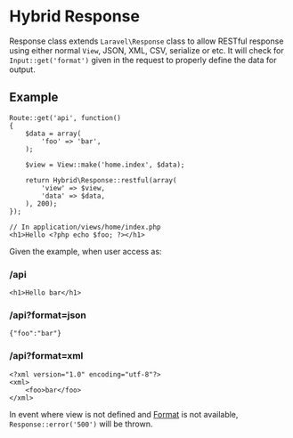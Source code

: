 # Hybrid Response

Response class extends `Laravel\Response` class to allow RESTful response using either normal `View`, JSON, XML, CSV, serialize or etc. It will check for `Input::get('format')` given in the request to properly define the data for output.

## Example

	Route::get('api', function()
	{
		$data = array(
			'foo' => 'bar',
		);
		
		$view = View::make('home.index', $data);
		
		return Hybrid\Response::restful(array(
			'view' => $view,
			'data' => $data,
		), 200);
	});
	
	// In application/views/home/index.php
	<h1>Hello <?php echo $foo; ?></h1>
	
Given the example, when user access as:

### /api 
	
	<h1>Hello bar</h1>

### /api?format=json
	
	{"foo":"bar"}

### /api?format=xml
	 
	<?xml version="1.0" encoding="utf-8"?>
	<xml>
		<foo>bar</foo>
	</xml>
	
In event where view is not defined and [Format](/bundocs/hybrid/classes/format) is not available, `Response::error('500')` will be thrown.